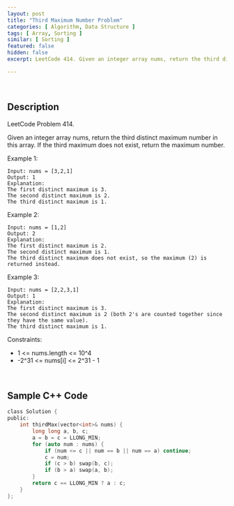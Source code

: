 ```yaml
---
layout: post
title: "Third Maximum Number Problem"
categories: [ Algorithm, Data Structure ]
tags: [ Array, Sorting ]
similar: [ Sorting ]
featured: false
hidden: false
excerpt: LeetCode 414. Given an integer array nums, return the third distinct maximum number in this array. If the third maximum does not exist, return the maximum number.

---
```


<br />

## Description

LeetCode Problem 414.

Given an integer array nums, return the third distinct maximum number in this array. If the third maximum does not exist, return the maximum number.

Example 1:
```
Input: nums = [3,2,1]
Output: 1
Explanation:
The first distinct maximum is 3.
The second distinct maximum is 2.
The third distinct maximum is 1.
```

Example 2:
```
Input: nums = [1,2]
Output: 2
Explanation:
The first distinct maximum is 2.
The second distinct maximum is 1.
The third distinct maximum does not exist, so the maximum (2) is returned instead.
```

Example 3:
```
Input: nums = [2,2,3,1]
Output: 1
Explanation:
The first distinct maximum is 3.
The second distinct maximum is 2 (both 2's are counted together since they have the same value).
The third distinct maximum is 1.
```

Constraints:
* 1 <= nums.length <= 10^4
* -2^31 <= nums[i] <= 2^31 - 1

<br />

## Sample C++ Code


```c
class Solution {
public:
    int thirdMax(vector<int>& nums) {
        long long a, b, c;
        a = b = c = LLONG_MIN;
        for (auto num : nums) {
            if (num <= c || num == b || num == a) continue;
            c = num;
            if (c > b) swap(b, c);
            if (b > a) swap(a, b);
        }
        return c == LLONG_MIN ? a : c;
    }
};
```


